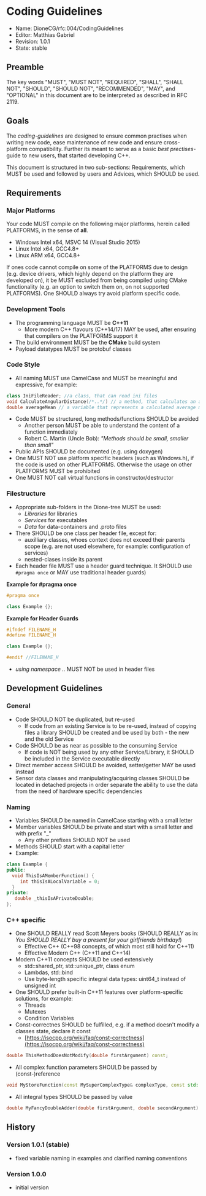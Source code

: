# Coding Guidelines

* Name: DioneCG/rfc:004/CodingGuidelines
* Editor: Matthias Gabriel
* Revision: 1.0.1
* State: stable

## Preamble

The key words "MUST", "MUST NOT", "REQUIRED", "SHALL", "SHALL NOT", "SHOULD", "SHOULD NOT", "RECOMMENDED", "MAY", and "OPTIONAL" in this document are to be interpreted as described in RFC 2119.

## Goals

The _coding-guidelines_ are designed to ensure common practises when writing new code, ease maintenance of new code and ensure cross-platform compatibility. Further its meant to serve as a basic _best prectises_-guide to new users, that started developing C++.

This document is structured in two sub-sections: Requirements, which MUST be used and followed by users and Advices, which SHOULD be used.

## Requirements

### Major Platforms

Your code MUST compile on the following major platforms, herein called PLATFORMS, in the sense of **all**.

* Windows Intel x64, MSVC 14 \(Visual Studio 2015\)
* Linux Intel x64, GCC4.8+
* Linux ARM x64, GCC4.8+

If ones code cannot compile on some of the PLATFORMS due to design \(e.g. device drivers, which highly depend on the platform they are developed on\), it be MUST excluded from being compiled using CMake functionality \(e.g. an option to switch them on, on not supported PLATFORMS\). One SHOULD always try avoid platform specific code.

### Development Tools

* The programming language MUST be **C++11**
    * More modern C++ flavours \(C++14/17\) MAY be used, after ensuring that compilers on the PLATFORMS support it
* The build environment MUST be the **CMake** build system
* Payload datatypes MUST be protobuf classes

### Code Style

* All naming MUST use CamelCase and MUST be meaningful and expressive, for example:

```cpp
class IniFileReader; //a class, that can read ini files
void CalculateAngularDistance(/*..*/) // a method, that calculates an angular distance)
double averageMean // a variable that represents a calculated average mean value
```

* Code MUST be structured, long methods/functions SHOULD be avoided
    * Another person MUST be able to understand the content of a function immediately
    * Robert C. Martin \(Uncle Bob\): _"Methods should be small, smaller than small"_
* Public APIs SHOULD be documented \(e.g. using doxygen\)
* One MUST NOT use platform specific headers \(such as Windows.h\), if the code is used on other PLATFORMS. Otherwise the usage on other PLATFORMS MUST be prohibited
* One MUST NOT call virtual functions in constructor/destructor

### Filestructure

* Appropriate sub-folders in the Dione-tree MUST be used:
    * _Libraries_ for libraries
    * _Services_ for executables
    * _Data_ for data-containers and .proto files
* There SHOULD be one class per header file, except for:
    * auxilliary classes, whoes context does not exceed their parents scope \(e.g. are not used elsewhere, for example: configuration of services\)
    * nested-clases inside its parent
* Each header file MUST use a header guard technique. It SHOULD use `#pragma once` or MAY use traditional header guards\)

**Example for \#pragma once**

```cpp
#pragma once

class Example {};
```

**Example for Header Guards**

```cpp
#ifndef FILENAME_H
#define FILENAME_H

class Example {};

#endif //FILENAME_H
```

* _using namespace .._ MUST NOT be used in header files

## Development Guidelines

### General

* Code SHOULD NOT be duplicated, but re-used
    * If code from an existing Service is to be re-used, instead of copying files a library SHOULD be created and be used by both - the new and the old Service
* Code SHOULD be as near as possible to the consuming Service
    * If code is NOT being used by any other Service/Library, it SHOULD be included in the Service executable directly
* Direct member access SHOULD be avoided, setter/getter MAY be used instead
* Sensor data classes and manipulating/acquiring classes SHOULD be located in detached projects in order separate the ability to use the data from the need of hardware specific dependencies

### Naming

* Variables SHOULD be named in CamelCase starting with a small letter
* Member variables SHOULD be private and start with a small letter and with prefix "\_"
    * Any other prefixes SHOULD NOT be used
* Methods SHOULD start with a capital letter
* Example:

```cpp
class Example {
public:
  void ThisIsAMemberFunction() {
     int thisIsALocalVariable = 0;
  }
private:
   double _thisIsAPrivateDouble;
};
```

### C++ specific

* One SHOULD REALLY read Scott Meyers books \(SHOULD REALLY as in: _You SHOULD REALLY buy a present for your girlfriends birthday!_\)
    * Effective C++ \(C++98 concepts, of which most still hold for C++11\)
    * Effective Modern C++ \(C++11 and C++14\)
* Modern C++11 concepts SHOULD be used extensively
    * std::shared\_ptr, std::unique\_ptr, class enum
    * Lambdas, std::bind
    * Use byte-length specific integral data types: uint64\_t instead of unsigned int
* One SHOULD prefer built-in C++11 features over platform-specific solutions, for example:
    * Threads
    * Mutexes
    * Condition Variables
* Const-correctnes SHOULD be fulfilled, e.g. if a method doesn't modify a classes state, declare it const
    * [https://isocpp.org/wiki/faq/const-correctness](https://isocpp.org/wiki/faq/const-correctness)

```cpp
double ThisMethodDoesNotModify(double firstArgument) const;
```

* All complex function parameters SHOULD be passed by \(const-\)reference

```cpp
void MyStoreFunction(const MySuperComplexType& complexType, const std::string& fileName) const;
```

* All integral types SHOULD be passed by value

```cpp
double MyFancyDoubleAdder(double firstArgument, double secondArgument) const;
```

## History

### Version 1.0.1 \(stable\)

* fixed variable naming in examples and clarified naming conventions

### Version 1.0.0

* initial version

